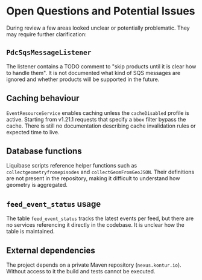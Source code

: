 # Open Questions and Potential Issues

During review a few areas looked unclear or potentially problematic. They may require further clarification:

## `PdcSqsMessageListener`
The listener contains a TODO comment to "skip products until it is clear how to handle them". It is not documented what kind of SQS messages are ignored and whether products will be supported in the future.

## Caching behaviour
`EventResourceService` enables caching unless the `cacheDisabled` profile is active. Starting from v1.21.1 requests that specify a `bbox` filter bypass the cache. There is still no documentation describing cache invalidation rules or expected time to live.

## Database functions
Liquibase scripts reference helper functions such as `collectgeometryfromepisodes` and `collectGeomFromGeoJSON`. Their definitions are not present in the repository, making it difficult to understand how geometry is aggregated.

## `feed_event_status` usage
The table `feed_event_status` tracks the latest events per feed, but there are no services referencing it directly in the codebase. It is unclear how the table is maintained.

## External dependencies
The project depends on a private Maven repository (`nexus.kontur.io`). Without access to it the build and tests cannot be executed.
